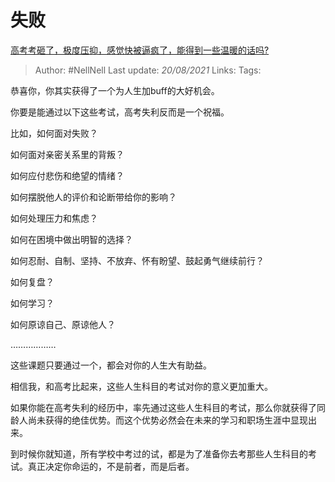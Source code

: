 # 失败
[高考考砸了，极度压抑，感觉快被逼疯了，能得到一些温暖的话吗?](https://www.zhihu.com/question/467177561/answer/1973584591)

> Author: #NellNell 
> Last update: *20/08/2021* 
> Links:
> Tags: 

恭喜你，你其实获得了一个为人生加buff的大好机会。

你要是能通过以下这些考试，高考失利反而是一个祝福。

比如，如何面对失败？

如何面对亲密关系里的背叛？

如何应付悲伤和绝望的情绪？

如何摆脱他人的评价和论断带给你的影响？

如何处理压力和焦虑？

如何在困境中做出明智的选择？

如何忍耐、自制、坚持、不放弃、怀有盼望、鼓起勇气继续前行？

如何复盘？

如何学习？

如何原谅自己、原谅他人？

………………

这些课题只要通过一个，都会对你的人生大有助益。

相信我，和高考比起来，这些人生科目的考试对你的意义更加重大。

如果你能在高考失利的经历中，率先通过这些人生科目的考试，那么你就获得了同龄人尚未获得的绝佳优势。而这个优势必然会在未来的学习和职场生涯中显现出来。

到时候你就知道，所有学校中考过的试，都是为了准备你去考那些人生科目的考试。真正决定你命运的，不是前者，而是后者。

  
  



